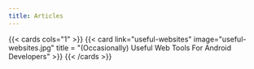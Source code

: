 ```yaml
---
title: Articles
---
```


{{< cards cols="1" >}}
  {{< card link="useful-websites" image="useful-websites.jpg" title = "(Occasionally) Useful Web Tools For Android Developers" >}}
{{< /cards >}}